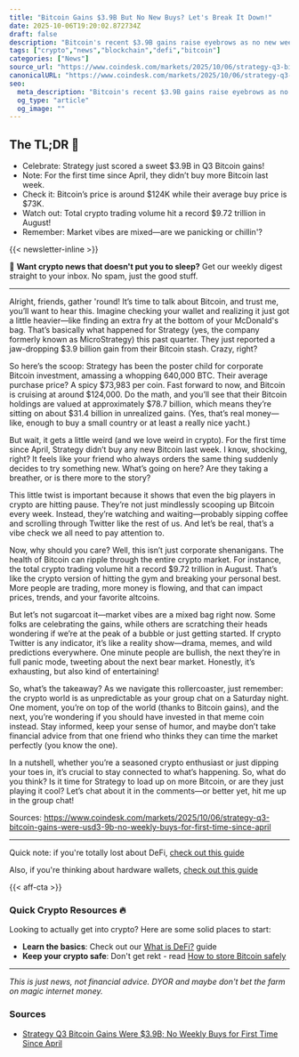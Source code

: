 ```yaml
---
title: "Bitcoin Gains $3.9B But No New Buys? Let's Break It Down!"
date: 2025-10-06T19:20:02.872734Z
draft: false
description: "Bitcoin's recent $3.9B gains raise eyebrows as no new weekly buys happen. What does this mean for the crypto market and you?"
tags: ["crypto","news","blockchain","defi","bitcoin"]
categories: ["News"]
source_url: "https://www.coindesk.com/markets/2025/10/06/strategy-q3-bitcoin-gains-were-usd3-9b-no-weekly-buys-for-first-time-since-april"
canonicalURL: "https://www.coindesk.com/markets/2025/10/06/strategy-q3-bitcoin-gains-were-usd3-9b-no-weekly-buys-for-first-time-since-april"
seo:
  meta_description: "Bitcoin's recent $3.9B gains raise eyebrows as no new weekly buys happen. What does this mean for the crypto market and you?"
  og_type: "article"
  og_image: ""
---
```


## The TL;DR 📝

- Celebrate: Strategy just scored a sweet $3.9B in Q3 Bitcoin gains!
- Note: For the first time since April, they didn’t buy more Bitcoin last week.
- Check it: Bitcoin’s price is around $124K while their average buy price is $73K.
- Watch out: Total crypto trading volume hit a record $9.72 trillion in August!
- Remember: Market vibes are mixed—are we panicking or chillin'?

{{< newsletter-inline >}}

📧 **Want crypto news that doesn't put you to sleep?** Get our weekly digest straight to your inbox. No spam, just the good stuff.

---

Alright, friends, gather 'round! It’s time to talk about Bitcoin, and trust me, you’ll want to hear this. Imagine checking your wallet and realizing it just got a little heavier—like finding an extra fry at the bottom of your McDonald's bag. That’s basically what happened for Strategy (yes, the company formerly known as MicroStrategy) this past quarter. They just reported a jaw-dropping $3.9 billion gain from their Bitcoin stash. Crazy, right?

So here’s the scoop: Strategy has been the poster child for corporate Bitcoin investment, amassing a whopping 640,000 BTC. Their average purchase price? A spicy $73,983 per coin. Fast forward to now, and Bitcoin is cruising at around $124,000. Do the math, and you’ll see that their Bitcoin holdings are valued at approximately $78.7 billion, which means they’re sitting on about $31.4 billion in unrealized gains. (Yes, that’s real money—like, enough to buy a small country or at least a really nice yacht.)

But wait, it gets a little weird (and we love weird in crypto). For the first time since April, Strategy didn’t buy any new Bitcoin last week. I know, shocking, right? It feels like your friend who always orders the same thing suddenly decides to try something new. What’s going on here? Are they taking a breather, or is there more to the story?

This little twist is important because it shows that even the big players in crypto are hitting pause. They’re not just mindlessly scooping up Bitcoin every week. Instead, they’re watching and waiting—probably sipping coffee and scrolling through Twitter like the rest of us. And let’s be real, that’s a vibe check we all need to pay attention to.

Now, why should you care? Well, this isn’t just corporate shenanigans. The health of Bitcoin can ripple through the entire crypto market. For instance, the total crypto trading volume hit a record $9.72 trillion in August. That’s like the crypto version of hitting the gym and breaking your personal best. More people are trading, more money is flowing, and that can impact prices, trends, and your favorite altcoins.

But let’s not sugarcoat it—market vibes are a mixed bag right now. Some folks are celebrating the gains, while others are scratching their heads wondering if we’re at the peak of a bubble or just getting started. If crypto Twitter is any indicator, it’s like a reality show—drama, memes, and wild predictions everywhere. One minute people are bullish, the next they’re in full panic mode, tweeting about the next bear market. Honestly, it’s exhausting, but also kind of entertaining!

So, what’s the takeaway? As we navigate this rollercoaster, just remember: the crypto world is as unpredictable as your group chat on a Saturday night. One moment, you’re on top of the world (thanks to Bitcoin gains), and the next, you’re wondering if you should have invested in that meme coin instead. Stay informed, keep your sense of humor, and maybe don’t take financial advice from that one friend who thinks they can time the market perfectly (you know the one).

In a nutshell, whether you’re a seasoned crypto enthusiast or just dipping your toes in, it’s crucial to stay connected to what’s happening. So, what do you think? Is it time for Strategy to load up on more Bitcoin, or are they just playing it cool? Let’s chat about it in the comments—or better yet, hit me up in the group chat!

Sources:
https://www.coindesk.com/markets/2025/10/06/strategy-q3-bitcoin-gains-were-usd3-9b-no-weekly-buys-for-first-time-since-april

---

Quick note: if you're totally lost about DeFi, [check out this guide](/pages/what-is-defi/)

Also, if you're thinking about hardware wallets, [check out this guide](/pages/best-hardware-wallets/)

{{< aff-cta >}}

### Quick Crypto Resources 🔥

Looking to actually get into crypto? Here are some solid places to start:
- **Learn the basics**: Check out our [What is DeFi?](/pages/what-is-defi/) guide
- **Keep your crypto safe**: Don't get rekt - read [How to store Bitcoin safely](/pages/how-to-store-bitcoin-safely/)


---

_This is just news, not financial advice. DYOR and maybe don't bet the farm on magic internet money._

### Sources
- [Strategy Q3 Bitcoin Gains Were $3.9B; No Weekly Buys for First Time Since April](https://www.coindesk.com/markets/2025/10/06/strategy-q3-bitcoin-gains-were-usd3-9b-no-weekly-buys-for-first-time-since-april)

